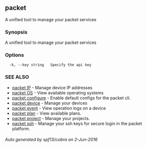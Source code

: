 ## packet

A unified tool to manage your packet services

### Synopsis


A unified tool to manage your packet services

### Options

```
  -k, --key string   Specify the api key
```

### SEE ALSO
* [packet IP](packet_IP.md)	 - Manage device IP addresses
* [packet OS](packet_OS.md)	 - View available operating systems
* [packet configure](packet_configure.md)	 - Enable default configs for the packet cli.
* [packet device](packet_device.md)	 - Manage your devices
* [packet event](packet_event.md)	 - View operation logs on a device
* [packet plan](packet_plan.md)	 - View available plans.
* [packet project](packet_project.md)	 - Manage your projects.
* [packet ssh](packet_ssh.md)	 - Manage your ssh keys for secure login in the packet platform.

###### Auto generated by spf13/cobra on 2-Jun-2016
